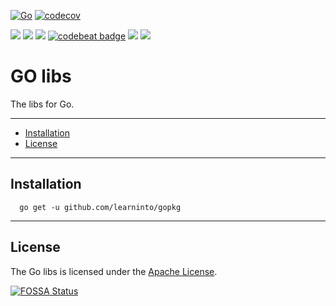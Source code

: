 [![Go](https://github.com/learninto/go-zero/workflows/Go/badge.svg?branch=master)](https://github.com/learninto/gopkg/actions)
[![codecov](https://codecov.io/gh/learninto/gopkg/branch/master/graph/badge.svg)](https://codecov.io/gh/learninto/gopkg)

<a href="https://goreportcard.com/report/github.com/learninto/gopkg"><img src="https://goreportcard.com/badge/github.com/learninto/gopkg"></a>
<a href="https://travis-ci.org/learninto/gopkg"><img src="https://travis-ci.org/learninto/gopkg.svg?branch=master"></a>
<a href="https://app.fossa.io/projects/git%2Bgithub.com%2Flearninto%2Fgopkg?ref=badge_shield" alt="FOSSA Status"><img src="https://app.fossa.io/api/projects/git%2Bgithub.com%2Flearninto%2Fgopkg.svg?type=shield"/></a>
<a href="https://codebeat.co/projects/github-com-learninto-gopkg-master"><img alt="codebeat badge" src="https://codebeat.co/badges/b5ef243a-d36f-4e74-86e9-6c499c01223d"/></a>
<a href="https://coveralls.io/github/learninto/gopkg?branch=master"><img src="https://coveralls.io/repos/github/learninto/gopkg/badge.svg?branch=master"/></a>
<a href="https://sourcegraph.com/github.com/learninto/gopkg?masters"><img src="https://sourcegraph.com/github.com/learninto/gopkg/-/badge.svg"></a>

# GO libs

The libs for Go.

-------------------------
- [Installation](#installation)
- [License](#license)


-------------------------
## Installation

```
  go get -u github.com/learninto/gopkg
```


-------------------------
## License

The Go libs is licensed under the [Apache License](LICENSE).


[![FOSSA Status](https://app.fossa.io/api/projects/git%2Bgithub.com%2Flearninto%2Fgopkg.svg?type=large)](https://app.fossa.io/projects/git%2Bgithub.com%2Flearninto%2Fgopkg?ref=badge_large)
